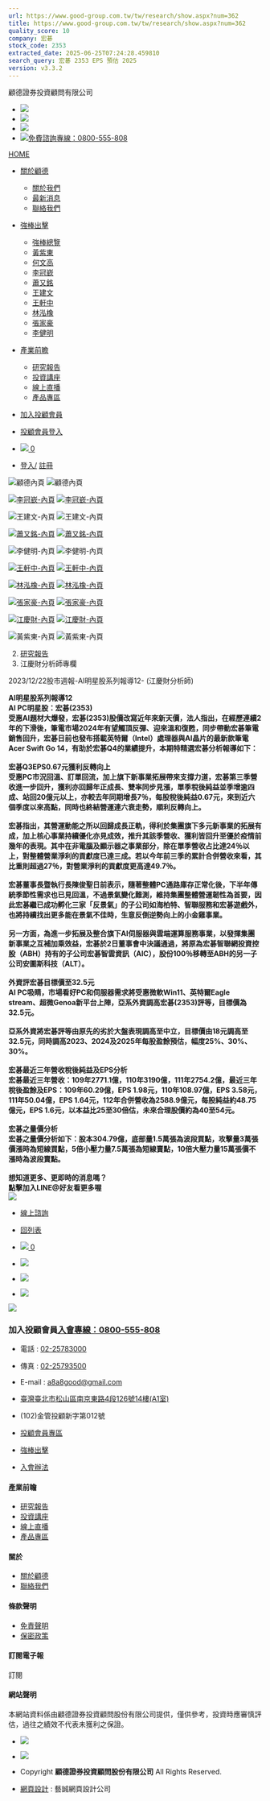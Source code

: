 ```yaml
---
url: https://www.good-group.com.tw/tw/research/show.aspx?num=362
title: https://www.good-group.com.tw/tw/research/show.aspx?num=362
quality_score: 10
company: 宏碁
stock_code: 2353
extracted_date: 2025-06-25T07:24:28.459810
search_query: 宏碁 2353 EPS 預估 2025
version: v3.3.2
---
```


顧德證券投資顧問有限公司




* [![](/images/all/nav_icon01.svg)](/index.aspx)
* [![](/images/all/nav_icon02.svg)](https://www.facebook.com/goodgroupfans)
* [![](/images/all/nav_icon03.svg)](https://www.youtube.com/user/goodimoney)
* [![](/images/all/nav_icon04.svg)免費諮詢專線：0800-555-808](#)

[HOME](/index.aspx)



* [關於顧德](#)
  + [關於我們](/tw/about/index.aspx)
  + [最新消息](/tw/news/index.aspx)
  + [聯絡我們](/tw/contact/index.aspx)
* [強棒出擊](#)
  + [強棒總覽](/tw/analyst/index.aspx)
  + [黃紫東](/tw/analyst/show.aspx?num=17)
  + [何文高](/tw/analyst/show.aspx?num=16)
  + [李冠嶔](/tw/analyst/show.aspx?num=1)
  + [蕭又銘](/tw/analyst/show.aspx?num=3)
  + [王建文](/tw/analyst/show.aspx?num=4)
  + [王軒中](/tw/analyst/show.aspx?num=8)
  + [林泓橡](/tw/analyst/show.aspx?num=6)
  + [張家豪](/tw/analyst/show.aspx?num=5)
  + [李健明](/tw/analyst/show.aspx?num=14)
* [產業前瞻](#)
  + [研究報告](/tw/research/index.aspx)
  + [投資講座](/tw/video/index.aspx)
  + [線上直播](/tw/broadcast/index.aspx)
  + [產品專區](/tw/product/index.aspx)
* [加入投顧會員](/tw/about/join.aspx)
* [投顧會員登入](/tw/member2/index.aspx)

* [![](/images/all/cart.svg)
  0](/tw/order/index.aspx)
* [登入/](/tw/member/index.aspx)
  [註冊](/tw/member/terms.aspx)




![顧德內頁](../../upload/banner/202204131013290.jpg)
![顧德內頁](../../upload/banner/202204131013291.jpg)

[![李冠嶔-內頁](../../upload/banner/202202251352080.jpg)](https://www.good-group.com.tw/tw/analyst/show.aspx?num=1)
[![李冠嶔-內頁](../../upload/banner/202202251352081.jpg)](https://www.good-group.com.tw/tw/analyst/show.aspx?num=1)

![王建文-內頁](../../upload/banner/202407311739040.jpg)
![王建文-內頁](../../upload/banner/202407311739041.jpg)

[![蕭又銘-內頁](../../upload/banner/202209271113460.jpg)](https://www.good-group.com.tw/tw/analyst/show.aspx?num=3)
[![蕭又銘-內頁](../../upload/banner/202202231033421.jpg)](https://www.good-group.com.tw/tw/analyst/show.aspx?num=3)

![李健明-內頁](../../upload/banner/202407311740070.jpg)
![李健明-內頁](../../upload/banner/202407311740071.jpg)

[![王軒中-內頁](../../upload/banner/202209271114230.jpg)](https://www.good-group.com.tw/tw/analyst/show.aspx?num=8)
[![王軒中-內頁](../../upload/banner/202202221633591.jpg)](https://www.good-group.com.tw/tw/analyst/show.aspx?num=8)

[![林泓橡-內頁](../../upload/banner/202209271114440.jpg)](https://www.good-group.com.tw/tw/analyst/show.aspx?num=6)
[![林泓橡-內頁](../../upload/banner/202202221546301.jpg)](https://www.good-group.com.tw/tw/analyst/show.aspx?num=6)

[![張家豪-內頁](../../upload/banner/202209271111530.jpg)](https://www.good-group.com.tw/tw/analyst/show.aspx?num=5)
[![張家豪-內頁](../../upload/banner/202202231518491.jpg)](https://www.good-group.com.tw/tw/analyst/show.aspx?num=5)

[![江慶財-內頁](../../upload/banner/202209271112450.jpg)](https://www.good-group.com.tw/tw/analyst/show.aspx?num=2)
[![江慶財-內頁](../../upload/banner/202202221547301.jpg)](https://www.good-group.com.tw/tw/analyst/show.aspx?num=2)

![黃紫東-內頁](../../upload/banner/202407311741370.jpg)
![黃紫東-內頁](../../upload/banner/202407311741371.jpg)

2. [研究報告](/tw/research/index.aspx)
3. 江慶財分析師專欄

2023/12/22股市週報-AI明星股系列報導12- (江慶財分析師)

**AI明星股系列報導12  
AI PC明星股：宏碁(2353)  
受惠AI題材大爆發，宏碁(2353)股價改寫近年來新天價，法人指出，在經歷連續2年的下滑後，筆電市場2024年有望觸頂反彈、迎來溫和復甦，同步帶動宏碁筆電銷售回升，宏碁日前也發布搭載英特爾（Intel）處理器與AI晶片的最新款筆電Acer Swift Go 14，有助於宏碁Q4的業績提升，本期特精選宏碁分析報導如下：  
   
宏碁Q3EPS0.67元獲利反轉向上  
受惠PC市況回溫、訂單回流，加上旗下新事業拓展帶來支撐力道，宏碁第三季營收進一步回升，獲利亦回歸年正成長、雙率同步見漲，單季稅後純益並季增逾四成、站回20億元以上，亦較去年同期增長7％，每股稅後純益0.67元，來到近六個季度以來高點，同時也終結營運連六衰走勢，順利反轉向上。  
   
宏碁指出，其營運動能之所以回歸成長正軌，得利於集團旗下多元新事業的拓展有成，加上核心事業持續優化亦見成效，推升其該季營收、獲利皆回升至優於疫情前幾年的表現。其中在非電腦及顯示器之事業部分，除在單季營收占比達24％以上，對整體營業淨利的貢獻度已達三成。若以今年前三季的累計合併營收來看，其比重則超過27％，對營業淨利的貢獻度更高達49.7％。  
   
宏碁董事長暨執行長陳俊聖日前表示，隨著整體PC通路庫存正常化後，下半年傳統季節性需求也已見回溫，不過景氣變化難測，維持集團整體營運韌性為首要，因此宏碁繼已成功孵化三家「反景氣」的子公司如海柏特、智聯服務和宏碁遊戲外，也將持續找出更多能在景氣不佳時，生意反倒逆勢向上的小金雞事業。  
   
另一方面，為進一步拓展及整合旗下AI伺服器與雲端運算服務事業，以發揮集團新事業之互補加乘效益，宏碁於2日董事會中決議通過，將原為宏碁智聯網投資控股（ABH）持有的子公司宏碁智雲資訊（AIC），股份100％移轉至ABH的另一子公司安圖斯科技（ALT）。  
   
外資評宏碁目標價至32.5元  
AI PC吸睛，市場看好PC和伺服器需求將受惠微軟Win11、英特爾Eagle stream、超微Genoa新平台上陣，亞系外資調高宏碁(2353)評等，目標價為32.5元。  
   
亞系外資將宏碁評等由原先的劣於大盤表現調高至中立，目標價由18元調高至32.5元，同時調高2023、2024及2025年每股盈餘預估，幅度25%、30%、30%。  
   
宏碁最近三年營收稅後純益及EPS分析  
宏碁最近三年營收：109年2771.1億，110年3190億，111年2754.2億，最近三年稅後盈餘及EPS：109年60.29億，EPS 1.98元，110年108.97億，EPS 3.58元，111年50.04億，EPS 1.64元，112年合併營收為2588.9億元，每股純益約48.75億元，EPS 1.6元，以本益比25至30倍估，未來合理股價約為40至54元。  
   
宏碁之量價分析  
宏碁之量價分析如下：股本304.79億，底部量1.5萬張為波段買點，攻擊量3萬張價漲時為短線買點，5倍小壓力量7.5萬張為短線賣點，10倍大壓力量15萬張價不漲時為波段賣點。  
   
想知道更多、更即時的消息嗎？  
點擊加入LINE@好友看更多喔   
[![](//www.good-group.com.tw/upload/whatsapp-vs-telegram-azuka-telegram.jpg)](https://reurl.cc/N6mZDm)**

* [線上諮詢](/tw/contact/index2.aspx)
* [回列表](index.aspx)

* [![](/images/all/fl_icon01.svg)
  0](/tw/order/index.aspx)
* [![](/images/all/fl_icon02.svg)](/tw/member/index.aspx)
* [![](/images/all/fl_icon03.svg)](/tw/about/join.aspx)
* [![](/images/all/fl_icon04.svg)](#)

![](/images/all/footer_logo.svg)

### 加入投顧會員[入會專線：0800-555-808](tel:0800-555-808)

* 電話 : [02-25783000](tel:02-25783000)
* 傳真 : [02-25793500](fax:02-25793500)
* E-mail : [a8a8good@gmail.com](mailto:a8a8good@gmail.com)
* [臺灣臺北市松山區南京東路4段126號14樓(A1室)](https://goo.gl/maps/KUrA2HpmCEVXYrai7)
* (102)金管投顧新字第012號

* [投顧會員專區](/tw/member2/index.aspx)
* [強棒出擊](/tw/analyst/index.aspx)
* [入會辦法](/tw/about/join.aspx)

#### 產業前瞻

* [研究報告](/tw/research/index.aspx)
* [投資講座](/tw/video/index.aspx)
* [線上直播](#)
* [產品專區](/tw/product/index.aspx)

#### 關於

* [關於顧德](/tw/about/index.aspx)
* [聯絡我們](/tw/contact/index.aspx)

#### 條款聲明

* [免責聲明](/tw/about/index.aspx?kind=5)
* [保密政策](/tw/about/index.aspx?kind=6)

#### 訂閱電子報

訂閱

#### 網站聲明

本網站資料係由顧德證券投資顧問股份有限公司提供，僅供參考，投資時應審慎評估，過往之績效不代表未獲利之保證。

* [![](/images/all/foot_fb.svg)](https://www.facebook.com/goodgroupfans)
* [![](/images/all/foot_tube.svg)](https://www.youtube.com/user/goodimoney)

* Copyright **顧德證券投資顧問股份有限公司** All Rights Reserved.
* [網頁設計](https://www.eztrust.com.tw) : 藝誠網頁設計公司